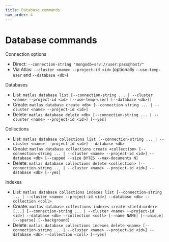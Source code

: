 ```yaml
---
title: Database commands
nav_order: 4
---
```


# Database commands

Connection options
- Direct: `--connection-string "mongodb+srv://user:pass@host/"`
- Via Atlas: `--cluster <name> --project-id <id>` (optionally `--use-temp-user` and `--database <db>`)

Databases
- List: `matlas database list [--connection-string ... | --cluster <name> --project-id <id> [--use-temp-user] [--database <db>]]`
- Create: `matlas database create <db> [--connection-string ... | --cluster <name> --project-id <id>]`
- Delete: `matlas database delete <db> [--connection-string ... | --cluster <name> --project-id <id>] [--yes]`

Collections
- List: `matlas database collections list [--connection-string ... | --cluster <name> --project-id <id>] --database <db>`
- Create: `matlas database collections create <collection> [--connection-string ... | --cluster <name> --project-id <id>] --database <db> [--capped --size BYTES --max-documents N]`
- Delete: `matlas database collections delete <collection> [--connection-string ... | --cluster <name> --project-id <id>] --database <db> [--yes]`

Indexes
- List: `matlas database collections indexes list [--connection-string ... | --cluster <name> --project-id <id>] --database <db> --collection <coll>`
- Create: `matlas database collections indexes create <field:order> [...] [--connection-string ... | --cluster <name> --project-id <id>] --database <db> --collection <coll> [--name NAME] [--unique] [--sparse] [--background]`
- Delete: `matlas database collections indexes delete <name> [--connection-string ... | --cluster <name> --project-id <id>] --database <db> --collection <coll> [--yes]`

